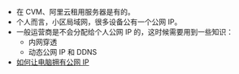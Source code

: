 - 在 CVM、阿里云租用服务器是有的。
- 个人而言，小区局域网，很多设备公有一个公网 IP。
- 一般运营商是不会分配给个人公网 IP 的，这时候需要用到一些知识：
	- 内网穿透
	- 动态公网 IP 和 DDNS
- [如何让电脑拥有公网 IP](https://www.zhihu.com/question/359855947)